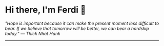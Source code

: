 <h1>Hi there, I'm Ferdi 👋</h1>

<p><em>
  "Hope is important because it can make the present moment less difficult to bear. If we believe that tomorrow will be better, we can bear a hardship today." — Thich Nhat Hanh
</em></p>

---
